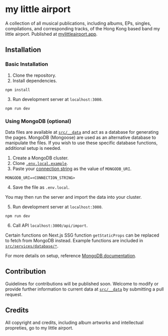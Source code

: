 # my little airport

A collection of all musical publications, including albums, EPs, singles, compilations, and corresponding tracks, of the Hong Kong based band my little airport. Published at [mylittleairport.app](https://mylittleairport.app).

## Installation

### Basic Installation

1. Clone the repository.
2. Install dependencies.
```
npm install
```
3. Run development server at `localhost:3000`.
```
npm run dev
```

### Using MongoDB (optional)

Data files are available at [`src/__data`](src/__data) and act as a database for generating the pages. MongoDB (Mongoose) are used as an alternative database to manipulate the files. If you wish to use these specific database functions, additional setup is needed. 

1. Create a MongoDB cluster.
2. Clone [`.env.local.example`](.env.local.example).
3. Paste your [connection string](https://www.mongodb.com/docs/drivers/node/current/quick-start/create-a-connection-string/#copy-your-connection-string) as the value of `MONGODB_URI`.
```
MONGODB_URI=<CONNECTION_STRING>
```
4. Save the file as `.env.local`.

You may then run the server and import the data into your cluster.

5. Run development server at `localhost:3000`.
```
npm run dev
```
6. Call API `localhost:3000/api/import`.

Certain functions on Next.js SSG function `getStaticProps` can be replaced to fetch from MongoDB instead. Example functions are included in [`src/services/database/*`](src/services/database).

For more details on setup, reference [MongoDB documentation](https://www.mongodb.com/docs/drivers/node/current/quick-start/).

## Contribution

Guidelines for contributions will be published soon. Welcome to modify or provide further information to current data at [`src/__data`](src/__data) by submitting a pull request.

## Credits

All copyright and credits, including album artworks and intellectual propreties, go to my little airport.